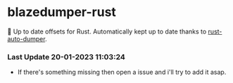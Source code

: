 # blazedumper-rust

🚀 Up to date offsets for Rust. Automatically kept up to date thanks to [rust-auto-dumper](https://github.com/Akandesh/rust-auto-dumper).


### Last Update 20-01-2023 11:03:24
- If there's something missing then open a issue and i'll try to add it asap.